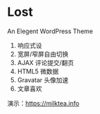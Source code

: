 # Lost
An Elegent WordPress Theme

1. 响应式设
2. 宽屏/窄屏自由切换
3. AJAX 评论提交/翻页
4. HTML5 微数据
5. Gravatar 头像加速
6. 文章喜欢

演示：https://milktea.info